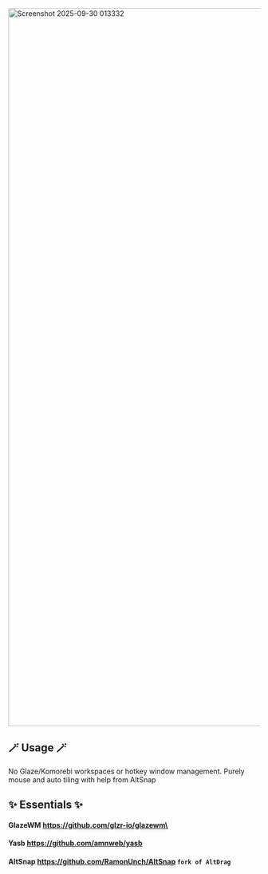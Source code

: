 <img width="2559" height="1439" alt="Screenshot 2025-09-30 013332" src="https://github.com/user-attachments/assets/391d1d80-a764-4432-acbc-382901e74b58" />


## 🪄 Usage 🪄
No Glaze/Komorebi workspaces or hotkey window management. Purely mouse and auto tiling with help from AltSnap


## ✨ Essentials ✨
#### GlazeWM https://github.com/glzr-io/glazewm\
#### Yasb https://github.com/amnweb/yasb
#### AltSnap https://github.com/RamonUnch/AltSnap ``` fork of AltDrag ```

